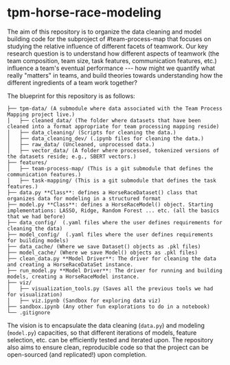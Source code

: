 # tpm-horse-race-modeling

The aim of this repository is to organize the data cleaning and model building code for the subproject of #team-process-map that focuses on studying the relative influence of different facets of teamwork. Our key research question is to understand how different aspects of teamwork (the team composition, team size, task features, communication features, etc.) influence a team's eventual performance --- how might we quantify what really "matters" in teams, and build theories towards understanding how the different ingredients of a team work together?

The blueprint for this repository is as follows:

```
├── tpm-data/ (A submodule where data associated with the Team Process Mapping project live.)
│   ├── cleaned_data/ (The folder where datasets that have been cleaned into a format appropriate for team processing mapping reside)
│   ├── data_cleaning/ (Scripts for cleaning the data.)
│   ├── data_cleaning_dev/ (.ipynb files for cleaning the data.)
│   ├── raw_data/ (Uncleaned, unprocessed data.)
│   ├── vector_data/ (A folder where processed, tokenized versions of the datasets reside; e.g., SBERT vectors.) 
├── features/
│   ├── team-process-map/ (This is a git submodule that defines the communication features.)
│   ├── task-mapping/ (This is a git submodule that defines the task features.)
├── data.py **Class**: defines a HorseRaceDataset() class that organizes data for modeling in a structured format
├── model.py **Class**: defines a HorseRaceModel() object. Starting implementations: LASSO, Ridge, Random Forest ... etc. (all the basics that we had before)
├── data_config/  (.yaml files where the user defines requirements for cleaning the data)
├── model_config/  (.yaml files where the user defines requirements for building models)
├── data_cache/ (Where we save Dataset() objects as .pkl files)
├── model_cache/ (Where we save Model() objects as .pkl files)
├── clean_data.py **Model Driver**: The driver for cleaning the data and creating a HorseRaceDataSet instance.
├── run_model.py **Model Driver**: The driver for running and building models, creating a HorseRaceModel instance.
├── viz/
│   ├── visualization_tools.py (Saves all the previous tools we had for visualization)
│   ├── viz.ipynb (Sandbox for exploring data viz)
├── sandbox.ipynb (Any other fun explorations to do in a notebook)
└── .gitignore
```

The vision is to encapsulate the data cleaning (`data.py`) and modeling (`model.py`) capacities, so that different iterations of models, feature selection, etc. can be efficiently tested and iterated upon. The repository also aims to ensure clean, reproducible code so that the project can be open-sourced (and replicated!) upon completion.
